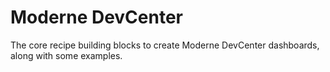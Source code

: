 # Moderne DevCenter

The core recipe building blocks to create Moderne DevCenter dashboards, along with some examples.
